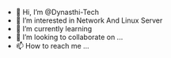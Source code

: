 - 👋 Hi, I’m @Dynasthi-Tech
- 👀 I’m interested in Network And Linux Server
- 🌱 I’m currently learning 
- 💞️ I’m looking to collaborate on ...
- 📫 How to reach me ...

<!---
Dynasthi-Tech/Dynasthi-Tech is a ✨ special ✨ repository because its `README.md` (this file) appears on your GitHub profile.
You can click the Preview link to take a look at your changes.
--->
